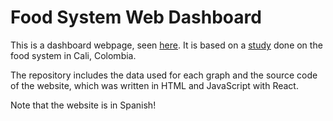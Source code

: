# Food System Web Dashboard

This is a dashboard webpage, seen [here](https://ciat-dapa.github.io/food_system_web_dashboard/#/). It is based on a [study](https://cgspace.cgiar.org/bitstream/handle/10568/114362/Perfil_Sistema_Alimentario_Cali_Julio30-3.pdf?sequence=3&isAllowed=y) done on the food system in Cali, Colombia.

The repository includes the data used for each graph and the source code of the website, which was written in HTML and JavaScript with React.

Note that the website is in Spanish!
